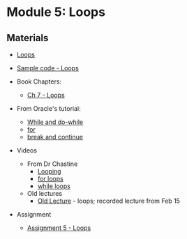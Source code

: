 Module 5: Loops 
===
## Materials
+ [Loops](../../content/Loops.md)
+ [Sample code - Loops](../../Samples/src/main/java/okaram/samples/LoopSamples.java)
+ Book Chapters:
    + [Ch 7 - Loops](http://greenteapress.com/thinkjava6/html/thinkjava6008.html)
+ From Oracle's tutorial:
    + [While and do-while](http://docs.oracle.com/javase/tutorial/java/nutsandbolts/while.html)
    + [for](http://docs.oracle.com/javase/tutorial/java/nutsandbolts/for.html)
    + [break and continue](http://docs.oracle.com/javase/tutorial/java/nutsandbolts/branch.html)
+ Videos 
    + From Dr Chastine
        + [Looping](https://www.youtube.com/watch?v=MTYtbhMo3eU&list=UUSH2TieRlco7uQOGU8Vppnw) 
        + [for loops](https://www.youtube.com/watch?v=nzNws9u5gfU&list=UUSH2TieRlco7uQOGU8Vppnw)
        + [while loops](https://www.youtube.com/watch?v=RxgSQGFO4Yg&list=UUSH2TieRlco7uQOGU8Vppnw)
    + Old lectures
        + [Old Lecture](https://youtu.be/t5fZQSt_PTg) - loops; recorded lecture from Feb 15

+ Assignment
    + [Assignment 5 - Loops](Assignments/A5.md)
